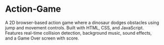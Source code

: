 # Action-Game
A 2D browser-based action game where a dinosaur dodges obstacles using jump and movement controls. Built with HTML, CSS, and JavaScript. Features real-time collision detection, background music, sound effects, and a Game Over screen with score.
